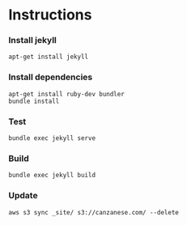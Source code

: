 # Instructions

### Install jekyll

```
apt-get install jekyll
```

### Install dependencies
```
apt-get install ruby-dev bundler
bundle install
```

### Test
```
bundle exec jekyll serve
```

### Build
```
bundle exec jekyll build
```

### Update

```
aws s3 sync _site/ s3://canzanese.com/ --delete
```
